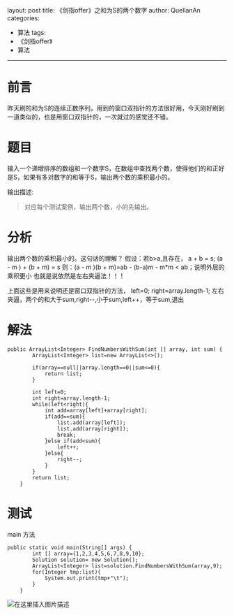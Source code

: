 ﻿layout: post
title: 《剑指offer》之和为S的两个数字
author: QuellanAn
categories: 
  - 算法
tags:
  - 《剑指offer》
  - 算法
---

# 前言
昨天刷的和为S的连续正数序列，用到的窗口双指针的方法很好用，今天刚好刷到一道类似的，也是用窗口双指针的，一次就过的感觉还不错。

# 题目
输入一个递增排序的数组和一个数字S，在数组中查找两个数，使得他们的和正好是S，如果有多对数字的和等于S，输出两个数的乘积最小的。

输出描述:
> 对应每个测试案例，输出两个数，小的先输出。

# 分析
输出两个数的乘积最小的。这句话的理解？
假设：若b>a,且存在，
a + b = s;
(a - m ) + (b + m) = s
则：(a - m )(b + m)=ab - (b-a)m - m*m < ab；说明外层的乘积更小
也就是说依然是左右夹逼法！！！

上面这些是用来说明还是窗口双指针的方法，
left=0;
right=array.length-1;
左右夹逼，两个的和大于sum,right--,小于sum,left++，等于sum,退出

# 解法
```
public ArrayList<Integer> FindNumbersWithSum(int [] array, int sum) {
        ArrayList<Integer> list=new ArrayList<>();

        if(array==null||array.length==0||sum<=0){
            return list;
        }

        int left=0;
        int right=array.length-1;
        while(left<right){
            int add=array[left]+array[right];
            if(add==sum){
                list.add(array[left]);
                list.add(array[right]);
                break;
            }else if(add<sum){
                left++;
            }else{
                right--;
            }
        }
        return list;
    }
```

# 测试
main 方法
```
public static void main(String[] args) {
        int [] array={1,2,3,4,5,6,7,8,9,10};
        Solution solution= new Solution();
        ArrayList<Integer> list=solution.FindNumbersWithSum(array,9);
        for(Integer tmp:list){
            System.out.print(tmp+"\t");
        }
    }
```
![在这里插入图片描述](https://img-blog.csdnimg.cn/20200213111419494.png?x-oss-process=image/watermark,type_ZmFuZ3poZW5naGVpdGk,shadow_10,text_aHR0cHM6Ly9ibG9nLmNzZG4ubmV0L3FxXzI3NzkwMDEx,size_16,color_FFFFFF,t_70)
